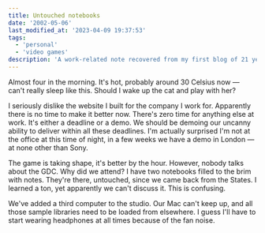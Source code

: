 ```yaml
---
title: Untouched notebooks
date: '2002-05-06'
last_modified_at: '2023-04-09 19:37:53'
tags:
  - 'personal'
  - 'video games'
description: 'A work-related note recovered from my first blog of 21 years ago.'
---
```

Almost four in the morning. It's hot, probably around 30 Celsius now — can't really sleep like this. Should I wake up the cat and play with her?

I seriously dislike the website I built for the company I work for. Apparently there is no time to make it better now. There's zero time for anything else at work. It's either a deadline or a demo. We should be demoing our uncanny ability to deliver within all these deadlines. I'm actually surprised I'm not at the office at this time of night, in a few weeks we have a demo in London — at none other than Sony.

The game is taking shape, it's better by the hour. However, nobody talks about the GDC. Why did we attend? I have two notebooks filled to the brim with notes. They're there, untouched, since we came back from the States. I learned a ton, yet apparently we can't discuss it. This is confusing.

We've added a third computer to the studio. Our Mac can't keep up, and all those sample libraries need to be loaded from elsewhere. I guess I'll have to start wearing headphones at all times because of the fan noise.